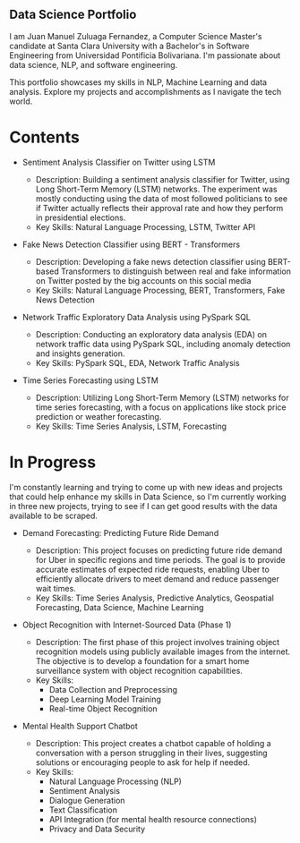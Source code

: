 ## Data Science Portfolio

I am Juan Manuel Zuluaga Fernandez, a Computer Science Master's candidate at Santa Clara University with a Bachelor's in Software Engineering from Universidad Pontificia Bolivariana. I'm passionate about data science, NLP, and software engineering.

This portfolio showcases my skills in NLP, Machine Learning and data analysis. Explore my projects and accomplishments as I navigate the tech world.



# Contents

* Sentiment Analysis Classifier on Twitter using LSTM
  * Description: Building a sentiment analysis classifier for Twitter, using Long Short-Term Memory (LSTM) networks. The experiment was mostly conducting using the data of most followed politicians to see if Twitter actually reflects their approval rate and how they perform in presidential elections. 
  * Key Skills: Natural Language Processing, LSTM, Twitter API

* Fake News Detection Classifier using BERT - Transformers
  * Description: Developing a fake news detection classifier using BERT-based Transformers to distinguish between real and fake information on Twitter posted by the big accounts on this social media
  * Key Skills: Natural Language Processing, BERT, Transformers, Fake News Detection

* Network Traffic Exploratory Data Analysis using PySpark SQL
  * Description: Conducting an exploratory data analysis (EDA) on network traffic data using PySpark SQL, including anomaly detection and insights generation.
  * Key Skills: PySpark SQL, EDA, Network Traffic Analysis
    
* Time Series Forecasting using LSTM
  * Description: Utilizing Long Short-Term Memory (LSTM) networks for time series forecasting, with a focus on applications like stock price prediction or weather forecasting.
  * Key Skills: Time Series Analysis, LSTM, Forecasting
    
# In Progress
I'm constantly learning and trying to come up with new ideas and projects that could help enhance my skills in Data Science, so I'm currently working in three new projects, trying to see if I can get good results with the data available to be scraped.

* Demand Forecasting: Predicting Future Ride Demand
  * Description: This project focuses on predicting future ride demand for Uber in specific regions and time periods. The goal is to provide accurate estimates of expected ride             requests, enabling Uber to efficiently allocate drivers to meet demand and reduce passenger wait times.
  * Key Skills: Time Series Analysis, Predictive Analytics, Geospatial Forecasting, Data Science, Machine Learning
 
* Object Recognition with Internet-Sourced Data (Phase 1)
  * Description: The first phase of this project involves training object recognition models using publicly available images from the internet. The objective is to develop a foundation       for a smart home surveillance system with object recognition capabilities.
  * Key Skills:
    * Data Collection and Preprocessing
    * Deep Learning Model Training
    * Real-time Object Recognition

* Mental Health Support Chatbot
  * Description: This project creates a chatbot capable of holding a conversation with a person struggling in their lives, suggesting solutions or encouraging people to ask for help if needed.
  * Key Skills:
    * Natural Language Processing (NLP)
    * Sentiment Analysis
    * Dialogue Generation
    * Text Classification
    * API Integration (for mental health resource connections)
    * Privacy and Data Security
    
 
